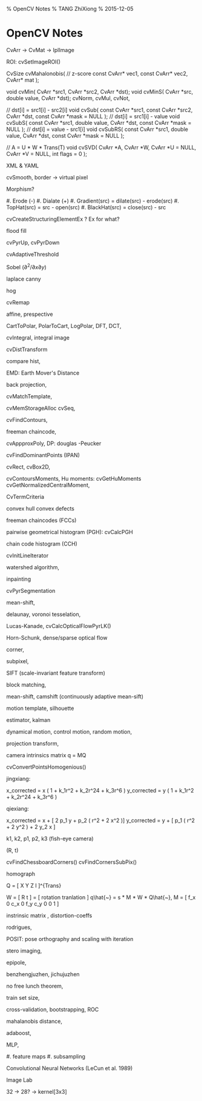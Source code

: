 % OpenCV Notes
% TANG ZhiXiong
% 2015-12-05

OpenCV Notes
============

<!--
:%s/\s\+$//
-->

CvArr -> CvMat -> IplImage

ROI: cvSetImageROI()

CvSize cvMahalonobis( // z-score
    const CvArr* vec1,
    const CvArr* vec2,
    CvArr*       mat
);

void cvMin( CvArr *src1, CvArr *src2, CvArr *dst);
void cvMinS( CvArr *src, double value, CvArr *dst);
cvNorm, cvMul, cvNot,

// dst[i] = src1[i] - src2[i]
void cvSub( const CvArr *src1, const CvArr *src2, CvArr *dst, const CvArr *mask = NULL );
// dst[i] = src1[i] - value
void cvSubS( const CvArr *src1, double value, CvArr *dst, const CvArr *mask = NULL );
// dst[i] = value - src1[i]
void cvSubRS( const CvArr *src1, double value, CvArr *dst, const CvArr *mask = NULL );


// A = U * W * Trans(T)
void cvSVD(
    CvArr *A,
    CvArr *W,
    CvArr *U = NULL,
    CvArr *V = NULL,
    int flags = 0
);


XML &  YAML



cvSmooth, border -> virtual pixel

Morphism?

#. Erode (-)
#. Dialate (+)
#. Gradient(src) = dilate(src) - erode(src)
#. TopHat(src) = src - open(src)
#. BlackHat(src) = close(src) - src

cvCreateStructuringElementEx ? Ex for what?



flood fill

cvPyrUp, cvPyrDown

cvAdaptiveThreshold

Sobel ($\partial ^2 / \partial x \partial y$)

laplace
canny

hog

cvRemap

affine, prespective



CartToPolar, PolarToCart, LogPolar,
DFT, DCT,

cvIntegral, integral image

cvDistTransform

compare hist,


EMD: Earth Mover's Distance


back projection,


cvMatchTemplate,

cvMemStorageAlloc
cvSeq,

cvFindContours,

freeman chaincode,


cvAppproxPoly, DP: douglas -Peucker


cvFindDominantPoints (IPAN)


cvRect, cvBox2D,


cvContoursMoments,
Hu moments: cvGetHuMoments
cvGetNormalizedCentralMoment,

CvTermCriteria

convex hull
convex defects



freeman chaincodes (FCCs)


pairwise geometrical histogram (PGH): cvCalcPGH

chain code histogram (CCH)

cvInitLineIterator

watershed algorithm,

inpainting

cvPyrSegmentation

mean-shift,

delaunay, voronoi tesselation,

Lucas-Kanade, 
cvCalcOpticalFlowPyrLK()



Horn-Schunk, dense/sparse optical flow

corner,

subpixel,

SIFT (scale-invariant feature transform)





block matching,


mean-shift, camshift (continuously adaptive mean-sift)


motion template,
silhouette


estimator, kalman

dynamical motion, control motion, random motion,



projection transform,


camera intrinsics matrix
q = MQ


cvConvertPointsHomogenious()


jingxiang:

x_corrected = x ( 1 + k_1r^2 + k_2r^24 + k_3r^6 )
y_corrected = y ( 1 + k_1r^2 + k_2r^24 + k_3r^6 )

qiexiang:

x_corrected = x + [ 2 p_1 y + p_2 ( r^2 + 2 x^2 )]
y_corrected = y + [ p_1 ( r^2 + 2 y^2 ) + 2 y_2 x ]

k1, k2, p1, p2, k3 (fish-eye camera)

(R, t)

cvFindChessboardCorners()
cvFindCornersSubPix()

homograph

Q = [ X Y Z I ]^{Trans}


W = [ R t ] = [ rotation tranlation ]
q\hat{~} = s * M * W * Q\hat{~},
M = [
f_x   0   c_x
 0   f_y  c_y
 0    0    1
]


instrinsic  matrix , distortion-coeffs

rodrigues,

POSIT: pose orthography and scaling with iteration

stero imaging,


epipole,

benzhengjuzhen,
jichujuzhen

no free lunch theorem,

train set size,


cross-validation,
bootstrapping,
ROC

mahalanobis distance,

adaboost,

MLP,

#. feature maps
#. subsampling

Convolutional Neural Networks  (LeCun et al. 1989)

Image Lab

32 -> 28? -> kernel[3x3]



